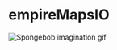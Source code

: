 # empireMapsIO
 
![Spongebob imagination gif](https://media0.giphy.com/media/QCwrk1jxSWzz4grp0x/giphy.gif?cid=ecf05e47hphtssm1frffslwt0l34lfbj9kd9wshdjuhm2qkk&rid=giphy.gif&ct=g)
